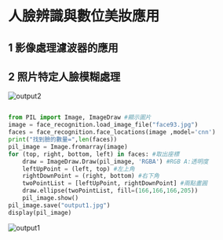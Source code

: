 # 人臉辨識與數位美妝應用
## 1 影像處理濾波器的應用
## 2 照片特定人臉模糊處理


![output2](https://user-images.githubusercontent.com/89370789/139787384-c9235558-9593-46ee-9b5b-00b8a3e52aae.jpg)
````Python

from PIL import Image, ImageDraw #顯示圖片
image = face_recognition.load_image_file("face93.jpg")
faces = face_recognition.face_locations(image ,model='cnn')
print("找到臉的數量=",len(faces))
pil_image = Image.fromarray(image)
for (top, right, bottom, left) in faces: #取出座標
    draw = ImageDraw.Draw(pil_image, 'RGBA') #RGB A:透明度
    leftUpPoint = (left, top) #左上角
    rightDownPoint = (right, bottom) #右下角
    twoPointList = [leftUpPoint, rightDownPoint] #兩點畫圓
    draw.ellipse(twoPointList, fill=(166,166,166,205))
    pil_image.show()
pil_image.save("output1.jpg")
display(pil_image)
````

![output1](https://user-images.githubusercontent.com/89370789/139787389-ce15a8a7-a667-4100-8b70-a73d68595033.jpg)
